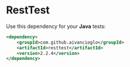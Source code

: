 # RestTest
Use this dependency for your **Java** tests:

```xml
<dependency>
    <groupId>com.github.aivancioglo</groupId>
    <artifactId>resttest</artifactId>
    <version>2.2.4</version>
</dependency>
``` 